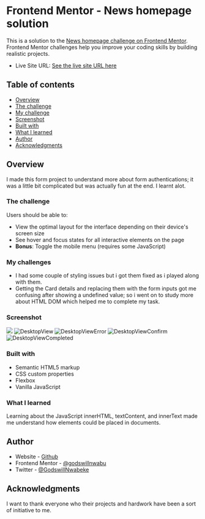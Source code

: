 # Frontend Mentor - News homepage solution

This is a solution to the [News homepage challenge on Frontend Mentor](https://www.frontendmentor.io/challenges/news-homepage-H6SWTa1MFl). Frontend Mentor challenges help you improve your coding skills by building realistic projects. 

- Live Site URL: [See the live site URL here](https://godswillnwabu.github.io/frontendmentor-challenge-cardForm/)

## Table of contents

- [Overview](#overview)
- [The challenge](#the-challenge)
- [My challenge](#my-challenges)
- [Screenshot](#screenshot)
- [Built with](#built-with)
- [What I learned](#what-i-learned)
- [Author](#author)
- [Acknowledgments](#acknowledgments)

## Overview

I made this form project to understand more about form authentications; it was a little bit complicated but was actually fun at the end. I learnt alot.

### The challenge

Users should be able to:

- View the optimal layout for the interface depending on their device's screen size
- See hover and focus states for all interactive elements on the page
- **Bonus**: Toggle the mobile menu (requires some JavaScript)

### My challenges
* I had some couple of styling issues but i got them fixed as i played along with them.
* Getting the Card details and replacing them with the form inputs got me confusing after showing a undefined value; so i went on to study more about HTML DOM which helped me to complete my task.

### Screenshot

![](./screenshot.jpg)
![DesktopView](https://github.com/godswillnwabu/https-github.com-godswillnwabu-frontendmentor-challenge-cardForm/assets/112035653/9f7cac75-d89f-4449-9d46-90223537f6c3)
![DesktopViewError](https://github.com/godswillnwabu/https-github.com-godswillnwabu-frontendmentor-challenge-cardForm/assets/112035653/1bf7313a-5b51-4029-884c-fd9815e5def5)
![DesktopViewConfirm](https://github.com/godswillnwabu/https-github.com-godswillnwabu-frontendmentor-challenge-cardForm/assets/112035653/28105187-b555-4783-8988-70fab5ef7fbf)
![DesktopViewCompleted](https://github.com/godswillnwabu/https-github.com-godswillnwabu-frontendmentor-challenge-cardForm/assets/112035653/43b1a5c5-151e-481c-b354-8de1a3729326)

### Built with

- Semantic HTML5 markup
- CSS custom properties
- Flexbox
- Vanilla JavaScript

### What I learned

Learning about the JavaScript innerHTML, textContent, and innerText made me understand how elements could be placed in documents. 

## Author

- Website - [Github](https://github.com/godswillnwabu)
- Frontend Mentor - [@godswillnwabu](https://www.frontendmentor.io/profile/godswillnwabu)
- Twitter - [@GodswillNwabeke](https://www.twitter.com/GodswillNwabeke)


## Acknowledgments

I want to thank everyone who their projects and hardwork have been a sort of initiative to me.

